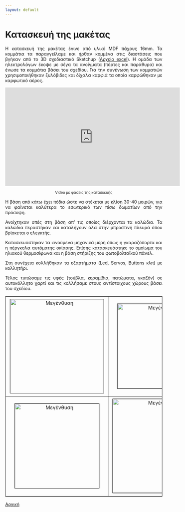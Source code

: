 ```yaml
---
layout: default
---
```

<div style="text-align: justify;">
 <H1>Κατασκευή της μακέτας</H1>
 <p>Η κατασκευή της μακέτας έγινε από υλικό MDF πάχους 16mm. Τα κομμάτια τα παραγγείλαμε και ήρθαν κομμένα στις διαστάσεις που βγήκαν από το 3D σχεδιαστικό Sketchup (<a href="https://github.com/stav98/UrsaRobotics_SmartHome/blob/master/documentation/maketa_%CE%B4%CE%B9%CE%B1%CF%83%CF%84%CE%AC%CF%83%CE%B5%CE%B9%CF%82.xlsx" target="_blank">Αρχείο excel</a>). Η ομάδα των ηλεκτρολόγων έκοψε με σέγα τα ανοίγματα (πόρτες και παράθυρα) και ένωσε τα κομμάτια βάσει του σχεδίου. Για την συνένωση των κομματιών χρησιμοποιήθηκαν ξυλόβιδες και δίχαλα καρφιά τα οποία καρφώθηκαν με καρφωτικό αέρος.</p>
 <center>
  <iframe width="560" height="315" src="https://www.youtube.com/embed/n11vyItty58" frameborder="0" allow="accelerometer; autoplay; encrypted-media; gyroscope; picture-in-picture" allowfullscreen></iframe>
  <p><small>Video με φάσεις της κατασκευής</small></p>
 </center>
 <p>Η βάση από κάτω έχει πόδια ώστε να στέκεται με κλίση 30-40 μοιρών, για να φαίνεται καλύτερα το εσωτερικό των πίσω δωματίων από την πρόσοψη.</p>
 <p>Ανοίχτηκαν οπές στη βάση απ’ τις οποίες διέρχονται τα καλώδια. Τα καλώδια περαστήκαν και καταλήγουν όλα στην μπροστινή πλευρά όπου βρίσκεται ο ελεγκτής.</p>
 <p>Κατασκευάστηκαν τα κινούμενα μηχανικά μέρη όπως η γκαραζόπορτα και η πέργκολα αυτόματης σκίασης. Επίσης κατασκευάστηκε το ομοίωμα του ηλιακού θερμοσίφωνα και η βάση στήριξης του φωτοβολταϊκού πάνελ.</p>
 <p>Στη συνέχεια κολλήθηκαν τα εξαρτήματα (Led, Servos, Buttons κλπ) με κολλητήρι.</p>
 <p>Τέλος τυπώσαμε τις υφές (τούβλα, κεραμίδια, πατώματα, γκαζόν) σε αυτοκόλλητο χαρτί και τις κολλήσαμε στους αντίστοιχους χώρους βάσει του σχεδίου.</p>
 <table border="1">
  <tr>
   <td>
    <center>
     <a href="{{ "/assets/images/katask_mak1.jpg" | relative_url }}" onclick="return hs.expand(this)" class="highslide" target="_self">
      <img src="{{ "/assets/images/katask_mak1_small.jpg" | relative_url }}" alt="Μεγένθυση" title="Μεγένθυση" style="float: center; margin: 5px; border: 1px solid #000000; width: 300px;">
     </a>
    </center>
   </td>
   <td>
    <center>
     <a href="{{ "/assets/images/katask_mak2.jpg" | relative_url }}" onclick="return hs.expand(this)" class="highslide" target="_self">
      <img src="{{ "/assets/images/katask_mak2_small.jpg" | relative_url }}" alt="Μεγένθυση" title="Μεγένθυση" style="float: center; margin: 5px; border: 1px solid #000000; width: 270px;">
     </a>
    </center>
   </td>
  </tr>
  <tr>
   <td>
    <center>
     <a href="{{ "/assets/images/katask_mak3.jpg" | relative_url }}" onclick="return hs.expand(this)" class="highslide" target="_self">
      <img src="{{ "/assets/images/katask_mak3_small.jpg" | relative_url }}" alt="Μεγένθυση" title="Μεγένθυση" style="float: center; margin: 5px; border: 1px solid #000000; width: 270px;">
     </a>
    </center>
   </td>
   <td>
    <center>
     <a href="{{ "/assets/images/katask_mak4.jpg" | relative_url }}" onclick="return hs.expand(this)" class="highslide" target="_self">
      <img src="{{ "/assets/images/katask_mak4_small.jpg" | relative_url }}" alt="Μεγένθυση" title="Μεγένθυση" style="float: center; margin: 5px; border: 1px solid #000000; width: 300px;">
     </a>
    </center>
   </td>
  </tr>
 </table>
 <a href="./index.html">Αρχική</a>
</div>